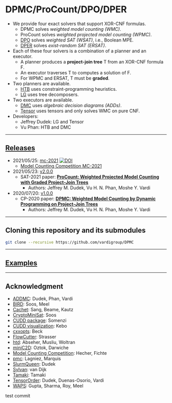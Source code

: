 # DPMC/ProCount/DPO/DPER
- We provide four exact solvers that support XOR-CNF formulas.
  - DPMC solves *weighted model counting (WMC)*.
  - ProCount solves *weighted projected model counting (WPMC)*.
  - [DPO](https://arxiv.org/abs/2205.08632) solves *weighted SAT (WSAT)*, i.e., Boolean MPE.
  - [DPER](https://arxiv.org/abs/2205.09826) solves *exist-random SAT (ERSAT)*.
- Each of these four solvers is a combination of a planner and an executor.
  - A planner produces a **project-join tree** T from an XOR-CNF formula F.
  - An executor traverses T to computes a solution of F.
  - For WPMC and ERSAT, T must be **graded**.
- Two planners are available.
  - [HTB](./htb) uses constraint-programming heuristics.
  - [LG](./lg) uses tree decomposers.
- Two executors are available.
  - [DMC](./dmc) uses *algebraic decision diagrams (ADDs)*.
  - [Tensor](./tensor) uses tensors and only solves WMC on pure CNF.
- Developers:
  - Jeffrey Dudek: LG and Tensor
  - Vu Phan: HTB and DMC

--------------------------------------------------------------------------------

## [Releases](https://github.com/vardigroup/DPMC/releases)
- 2021/05/25: [mc-2021](https://github.com/vardigroup/DPMC/releases/tag/mc-2021) [![DOI](https://zenodo.org/badge/280443175.svg)](https://zenodo.org/badge/latestdoi/280443175)
  - [Model Counting Competition MC-2021](./mcc)
- 2021/05/23: [v2.0.0](https://github.com/vardigroup/DPMC/releases/tag/v2.0.0)
  - SAT-2021 paper: [**ProCount: Weighted Projected Model Counting with Graded Project-Join Trees**](https://jmd11.web.rice.edu/papers/sat21_procount.pdf)
    - Authors: Jeffrey M. Dudek, Vu H. N. Phan, Moshe Y. Vardi
- 2020/07/20: [v1.0.0](https://github.com/vardigroup/DPMC/releases/tag/v1.0.0)
  - CP-2020 paper: [**DPMC: Weighted Model Counting by Dynamic Programming on Project-Join Trees**](https://arxiv.org/abs/2008.08748)
    - Authors: Jeffrey M. Dudek, Vu H. N. Phan, Moshe Y. Vardi

--------------------------------------------------------------------------------

## Cloning this repository and its submodules
```bash
git clone --recursive https://github.com/vardigroup/DPMC
```

--------------------------------------------------------------------------------

## [Examples](./examples)

--------------------------------------------------------------------------------

## Acknowledgment
- [ADDMC](https://github.com/vardigroup/ADDMC): Dudek, Phan, Vardi
- [BIRD](https://github.com/meelgroup/approxmc): Soos, Meel
- [Cachet](https://cs.rochester.edu/u/kautz/Cachet): Sang, Beame, Kautz
- [CryptoMiniSat](https://github.com/msoos/cryptominisat): Soos
- [CUDD package](https://github.com/ivmai/cudd): Somenzi
- [CUDD visualization](https://davidkebo.com/cudd#cudd6): Kebo
- [cxxopts](https://github.com/jarro2783/cxxopts): Beck
- [FlowCutter](https://github.com/kit-algo/flow-cutter-pace17): Strasser
- [htd](https://github.com/mabseher/htd): Abseher, Musliu, Woltran
- [miniC2D](http://reasoning.cs.ucla.edu/minic2d): Oztok, Darwiche
- [Model Counting Competition](https://mccompetition.org): Hecher, Fichte
- [pmc](http://www.cril.univ-artois.fr/KC/pmc.html): Lagniez, Marquis
- [SlurmQueen](https://github.com/Kasekopf/SlurmQueen): Dudek
- [Sylvan](https://trolando.github.io/sylvan): van Dijk
- [Tamaki](https://github.com/TCS-Meiji/PACE2017-TrackA): Tamaki
- [TensorOrder](https://github.com/vardigroup/TensorOrder): Dudek, Duenas-Osorio, Vardi
- [WAPS](https://github.com/meelgroup/WAPS): Gupta, Sharma, Roy, Meel

test commit
